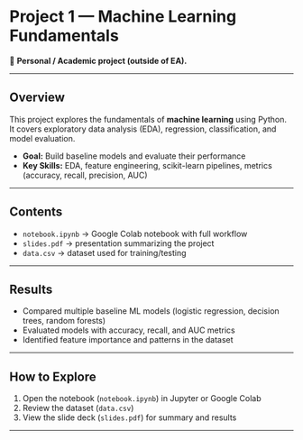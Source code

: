# Project 1 — Machine Learning Fundamentals

📌 **Personal / Academic project (outside of EA).**

---

## Overview
This project explores the fundamentals of **machine learning** using Python.  
It covers exploratory data analysis (EDA), regression, classification, and model evaluation.

- **Goal:** Build baseline models and evaluate their performance  
- **Key Skills:** EDA, feature engineering, scikit-learn pipelines, metrics (accuracy, recall, precision, AUC)  

---

## Contents
- `notebook.ipynb` → Google Colab notebook with full workflow  
- `slides.pdf` → presentation summarizing the project  
- `data.csv` → dataset used for training/testing  

---

## Results
- Compared multiple baseline ML models (logistic regression, decision trees, random forests)  
- Evaluated models with accuracy, recall, and AUC metrics  
- Identified feature importance and patterns in the dataset  

---

## How to Explore
1. Open the notebook (`notebook.ipynb`) in Jupyter or Google Colab  
2. Review the dataset (`data.csv`)  
3. View the slide deck (`slides.pdf`) for summary and results  

---

